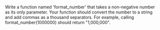 Write a function named 'format_number' that takes a non-negative number as its only parameter. Your function should convert the number to a string and add commas as a thousand separators. For example, calling format_number(1000000) should return "1,000,000".